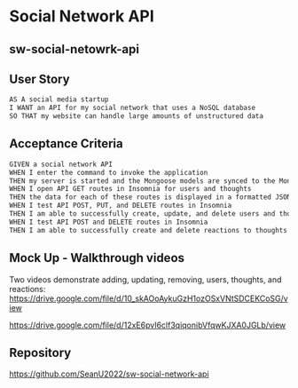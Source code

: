 # Social Network API

## sw-social-netowrk-api

## User Story

```md
AS A social media startup
I WANT an API for my social network that uses a NoSQL database
SO THAT my website can handle large amounts of unstructured data
```

## Acceptance Criteria

```md
GIVEN a social network API
WHEN I enter the command to invoke the application
THEN my server is started and the Mongoose models are synced to the MongoDB database
WHEN I open API GET routes in Insomnia for users and thoughts
THEN the data for each of these routes is displayed in a formatted JSON
WHEN I test API POST, PUT, and DELETE routes in Insomnia
THEN I am able to successfully create, update, and delete users and thoughts in my database
WHEN I test API POST and DELETE routes in Insomnia
THEN I am able to successfully create and delete reactions to thoughts and add and remove friends to a user’s friend list
```

## Mock Up - Walkthrough videos
Two videos demonstrate adding, updating, removing, users, thoughts, and reactions:
https://drive.google.com/file/d/10_skAOoAykuGzH1ozOSxVNtSDCEKCoSG/view

https://drive.google.com/file/d/12xE6pvI6clf3qiqonibVfqwKJXA0JGLb/view

## Repository
https://github.com/SeanU2022/sw-social-network-api